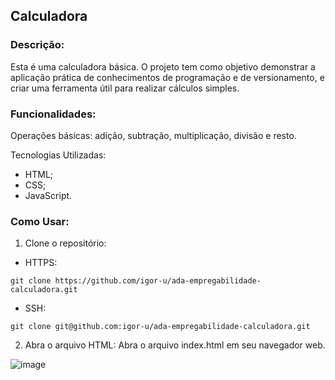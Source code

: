 ## Calculadora

### Descrição:

Esta é uma calculadora básica. O projeto tem como objetivo demonstrar a aplicação prática de conhecimentos de programação e de versionamento, e criar uma ferramenta útil para realizar cálculos simples.

### Funcionalidades:

Operações básicas: adição, subtração, multiplicação, divisão e resto.

Tecnologias Utilizadas:
- HTML;
- CSS;
- JavaScript.

### Como Usar:

1. Clone o repositório:
  - HTTPS:
  ```
  git clone https://github.com/igor-u/ada-empregabilidade-calculadora.git
  ```
  - SSH:
  ```
  git clone git@github.com:igor-u/ada-empregabilidade-calculadora.git
  ```
2. Abra o arquivo HTML: Abra o arquivo index.html em seu navegador web.

![image](https://github.com/user-attachments/assets/5321defd-4ea2-4924-89d6-26ec93f822cf)

